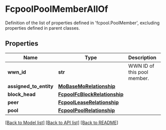 # FcpoolPoolMemberAllOf

Definition of the list of properties defined in 'fcpool.PoolMember', excluding properties defined in parent classes.
## Properties
Name | Type | Description | Notes
------------ | ------------- | ------------- | -------------
**wwn_id** | **str** | WWN ID of this pool member. | [optional] 
**assigned_to_entity** | [**MoBaseMoRelationship**](MoBaseMoRelationship.md) |  | [optional] 
**block_head** | [**FcpoolFcBlockRelationship**](FcpoolFcBlockRelationship.md) |  | [optional] 
**peer** | [**FcpoolLeaseRelationship**](FcpoolLeaseRelationship.md) |  | [optional] 
**pool** | [**FcpoolPoolRelationship**](FcpoolPoolRelationship.md) |  | [optional] 

[[Back to Model list]](../README.md#documentation-for-models) [[Back to API list]](../README.md#documentation-for-api-endpoints) [[Back to README]](../README.md)


